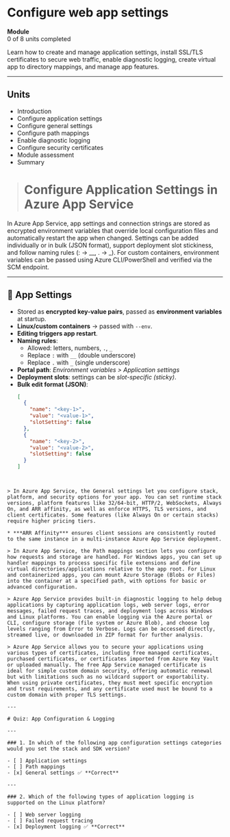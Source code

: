 # Configure web app settings

**Module**  
0 of 8 units completed  

Learn how to create and manage application settings, install SSL/TLS certificates to secure web traffic, enable diagnostic logging, create virtual app to directory mappings, and manage app features.

---

## Units

- Introduction  
- Configure application settings  
- Configure general settings  
- Configure path mappings  
- Enable diagnostic logging  
- Configure security certificates  
- Module assessment  
- Summary

> # Configure Application Settings in Azure App Service  

In Azure App Service, app settings and connection strings are stored as encrypted environment variables that override local configuration files and automatically restart the app when changed. Settings can be added individually or in bulk (JSON format), support deployment slot stickiness, and follow naming rules (: → __, . → _). For custom containers, environment variables can be passed using Azure CLI/PowerShell and verified via the SCM endpoint.

---

## 🔧 App Settings
- Stored as **encrypted key-value pairs**, passed as **environment variables** at startup.  
- **Linux/custom containers** → passed with `--env`.  
- **Editing triggers app restart**.  
- **Naming rules**:  
  - Allowed: letters, numbers, `.`, `_`  
  - Replace `:` with `__` (double underscore)  
  - Replace `.` with `_` (single underscore)  
- **Portal path**: *Environment variables > Application settings*  
- **Deployment slots**: settings can be *slot-specific (sticky)*.  
- **Bulk edit format (JSON)**:
  ```json
  [
    {
      "name": "<key-1>",
      "value": "<value-1>",
      "slotSetting": false
    },
    {
      "name": "<key-2>",
      "value": "<value-2>",
      "slotSetting": false
    }
  ]
```


> In Azure App Service, the General settings let you configure stack, platform, and security options for your app. You can set runtime stack versions, platform features like 32/64-bit, HTTP/2, WebSockets, Always On, and ARR affinity, as well as enforce HTTPS, TLS versions, and client certificates. Some features (like Always On or certain stacks) require higher pricing tiers.

* ***ARR Affinity*** ensures client sessions are consistently routed to the same instance in a multi-instance Azure App Service deployment.

> In Azure App Service, the Path mappings section lets you configure how requests and storage are handled. For Windows apps, you can set up handler mappings to process specific file extensions and define virtual directories/applications relative to the app root. For Linux and containerized apps, you can mount Azure Storage (Blobs or Files) into the container at a specified path, with options for basic or advanced configuration.

> Azure App Service provides built-in diagnostic logging to help debug applications by capturing application logs, web server logs, error messages, failed request traces, and deployment logs across Windows and Linux platforms. You can enable logging via the Azure portal or CLI, configure storage (file system or Azure Blob), and choose log levels ranging from Error to Verbose. Logs can be accessed directly, streamed live, or downloaded in ZIP format for further analysis.

> Azure App Service allows you to secure your applications using various types of certificates, including free managed certificates, purchased certificates, or certificates imported from Azure Key Vault or uploaded manually. The free App Service managed certificate is ideal for simple custom domain security, offering automatic renewal but with limitations such as no wildcard support or exportability. When using private certificates, they must meet specific encryption and trust requirements, and any certificate used must be bound to a custom domain with proper TLS settings.

--- 

# Quiz: App Configuration & Logging

---

### 1. In which of the following app configuration settings categories would you set the stack and SDK version?

- [ ] Application settings  
- [ ] Path mappings  
- [x] General settings ✅ **Correct**

---

### 2. Which of the following types of application logging is supported on the Linux platform?

- [ ] Web server logging  
- [ ] Failed request tracing  
- [x] Deployment logging ✅ **Correct**

